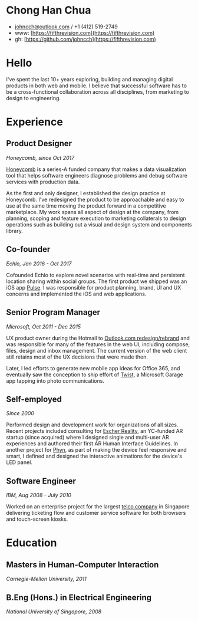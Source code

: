 # Chong Han Chua
* johncch@outlook.com / +1 (412) 519-2749
* www: [https://fifthrevision.com](https://fifthrevision.com)
* gh: [https://github.com/johncch](https://fifthrevision.com)

# Hello
I've spent the last 10+ years exploring, building and managing digital products in both web and mobile. I believe that successful software has to be a cross-functional collaboration across all disciplines, from marketing to design to engineering.

# Experience

## Product Designer
*Honeycomb, since Oct 2017*

[Honeycomb](https://www.honeycomb.io) is a series-A funded company that makes a data visualization tool that helps software engineers diagnose problems and debug software services with production data.

As the first and only designer, I established the design practice at Honeycomb. I've redesigned the product to be approachable and easy to use at the same time moving the product forward in a competitive marketplace. My work spans all aspect of design at the company, from planning, scoping and feature execution to marketing collaterals to design operations such as building out a visual and design system and components library.
 
## Co-founder
*Echlo, Jan 2016 - Oct 2017*

Cofounded Echlo to explore novel scenarios with real-time and persistent location sharing within social groups. The first product we shipped was an iOS app [Pulse](https://itunes.apple.com/us/app/pulse-find-where-your-friends/id1118545595?ls=1&mt=8). I was responsible for product planning, brand, UI and UX concerns and implemented the iOS and web applications.

## Senior Program Manager
*Microsoft, Oct 2011 - Dec 2015*

UX product owner during the Hotmail to [Outlook.com redesign/rebrand](https://www.microsoft.com/en-us/microsoft-365/blog/2012/07/31/introducing-outlook-com-modern-email-for-the-next-billion-mailboxes/) and was responsible for many of the features in the web UI, including compose, files, design and inbox management. The current version of the web client still retains most of the UX decisions that were made then. 

Later, I led efforts to generate new mobile app ideas for Office 365, and eventually saw the conception to ship effort of [Twist](https://news.microsoft.com/features/twist-a-new-microsoft-garage-app-encourages-creative-group-photo-banter/), a Microsoft Garage app tapping into photo communications.

## Self-employed
*Since 2000*

Performed design and development work for organizations of all sizes. Recent projects included consulting for [Escher Reality](http://www.escherreality.com), an YC-funded AR startup (since acquired) where I designed single and multi-user AR experiences and authored their first AR Human Interface Guidelines. In another project for [Phyn](https://phyn.com), as part of making the device feel responsive and smart, I defined and designed the interactive animations for the device's LED panel.

## Software Engineer
*IBM, Aug 2008 - July 2010*

Worked on an enterprise project for the largest [telco company](https://www.retailcustomerexperience.com/news/singtel-flagship-store-sets-the-bar-for-an-interactive-retail-experience/) in Singapore delivering ticketing flow and customer service software for both browsers and touch-screen kiosks.

# Education

## Masters in Human-Computer Interaction
*Carnegie-Mellon University, 2011*

## B.Eng (Hons.) in Electrical Engineering
*National University of Singapore, 2008*
